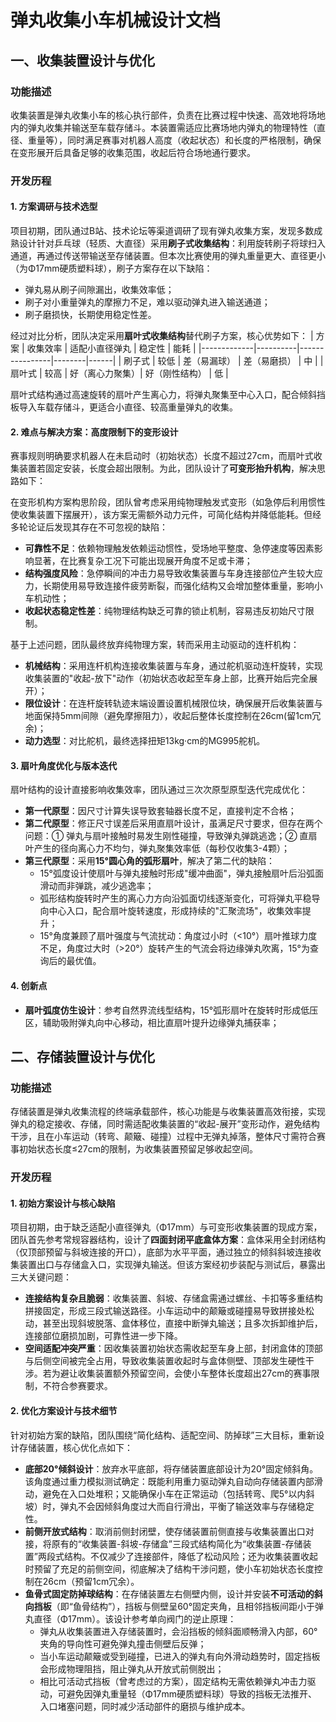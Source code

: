 # 弹丸收集小车机械设计文档
## 一、收集装置设计与优化

### 功能描述
收集装置是弹丸收集小车的核心执行部件，负责在比赛过程中快速、高效地将场地内的弹丸收集并输送至车载存储斗。本装置需适应比赛场地内弹丸的物理特性（直径、重量等），同时满足赛事对机器人高度（收起状态）和长度的严格限制，确保在变形展开后具备足够的收集范围，收起后符合场地通行要求。

### 开发历程

#### 1. 方案调研与技术选型
项目初期，团队通过B站、技术论坛等渠道调研了现有弹丸收集方案，发现多数成熟设计针对乒乓球（轻质、大直径）采用**刷子式收集结构**：利用旋转刷子将球扫入通道，再通过传送带输送至存储装置。但本次比赛使用的弹丸重量更大、直径更小（为Φ17mm硬质塑料球），刷子方案存在以下缺陷：
- 弹丸易从刷子间隙漏出，收集效率低；
- 刷子对小重量弹丸的摩擦力不足，难以驱动弹丸进入输送通道；
- 刷子磨损快，长期使用稳定性差。

经过对比分析，团队决定采用**扇叶式收集结构**替代刷子方案，核心优势如下：
| 方案        | 收集效率 | 适配小直径弹丸 | 稳定性 | 能耗 |
|-------------|----------|----------------|--------|------|
| 刷子式      | 较低     | 差（易漏球）   | 差（易磨损） | 中   |
| 扇叶式      | 较高     | 好（离心力聚集）| 好（刚性结构） | 低   |

扇叶式结构通过高速旋转的扇叶产生离心力，将弹丸聚集至中心入口，配合倾斜挡板导入车载存储斗，更适合小直径、较高重量弹丸的收集。

#### 2. 难点与解决方案：高度限制下的变形设计
赛事规则明确要求机器人在未启动时（初始状态）长度不超过27cm，而扇叶式收集装置若固定安装，长度会超出限制。为此，团队设计了**可变形抬升机构**，解决思路如下：

在变形机构方案构思阶段，团队曾考虑采用纯物理触发式变形（如急停后利用惯性使收集装置下摆展开），该方案无需额外动力元件，可简化结构并降低能耗。但经多轮论证后发现其存在不可忽视的缺陷：
- **可靠性不足**：依赖物理触发依赖运动惯性，受场地平整度、急停速度等因素影响显著，在比赛复杂工况下可能出现展开角度不足或卡滞；
- **结构强度风险**：急停瞬间的冲击力易导致收集装置与车身连接部位产生较大应力，长期使用易导致连接件疲劳断裂，而强化结构又会增加整体重量，影响小车机动性；
- **收起状态稳定性差**：纯物理结构缺乏可靠的锁止机制，容易违反初始尺寸限制。

基于上述问题，团队最终放弃纯物理方案，转而采用主动驱动的连杆机构：
- **机械结构**：采用连杆机构连接收集装置与车身，通过舵机驱动连杆旋转，实现收集装置的"收起-放下"动作（初始状态收起至车身上部，比赛开始后完全展开）；
- **限位设计**：在连杆旋转轨迹末端设置设置机械限位块，确保展开后收集装置与地面保持5mm间隙（避免摩擦阻力），收起后整体长度控制在26cm(留1cm冗余)；
- **动力选型**：对比舵机，最终选择扭矩13kg·cm的MG995舵机。

#### 3. 扇叶角度优化与版本迭代
扇叶结构的设计直接影响收集效率，团队通过三次次原型原型迭代完成优化： 
- **第一代原型**：因尺寸计算失误导致套轴器长度不足，直接判定不合格；
- **第二代原型**：修正尺寸误差后采用直扇叶设计，虽满足尺寸要求，但存在两个问题：① 弹丸与扇叶接触时易发生刚性碰撞，导致弹丸弹跳逃逸；② 直扇叶产生的径向离心力不均匀，弹丸聚集效率低（每秒仅收集3-4颗）；
- **第三代原型**：采用**15°圆心角的弧形扇叶**，解决了第二代的缺陷：
  - 15°弧度设计使扇叶与弹丸接触时形成"缓冲曲面"，弹丸接触扇叶后沿弧面滑动而非弹跳，减少逃逸率；
  - 弧形结构旋转时产生的离心力方向沿弧面切线逐渐变化，可将弹丸平稳导向中心入口，配合扇叶旋转速度，形成持续的"汇聚流场"，收集效率提升；
  - 15°角度兼顾了扇叶强度与气流扰动：角度过小时（<10°）扇叶推球力度不足，角度过大时（>20°）旋转产生的气流会将边缘弹丸吹离，15°为查询后的最优值。

#### 4. 创新点
- **扇叶弧度仿生设计**：参考自然界流线型结构，15°弧形扇叶在旋转时形成低压区，辅助吸附弹丸向中心移动，相比直扇叶提升边缘弹丸捕获率；

## 二、存储装置设计与优化

### 功能描述
存储装置是弹丸收集流程的终端承载部件，核心功能是与收集装置高效衔接，实现弹丸的稳定接收、存储，同时需适配收集装置的“收起-展开”变形动作，避免结构干涉，且在小车运动（转弯、颠簸、碰撞）过程中无弹丸掉落，整体尺寸需符合赛事初始状态长度≤27cm的限制，为收集装置预留足够收起空间。

### 开发历程

#### 1. 初始方案设计与核心缺陷
项目初期，由于缺乏适配小直径弹丸（Φ17mm）与可变形收集装置的现成方案，团队首先参考常规容器结构，设计了**四面封闭平底盒体方案**：盒体采用全封闭结构（仅顶部预留与斜坡连接的开口），底部为水平平面，通过独立的倾斜斜坡连接收集装置出口与存储盒入口，实现弹丸输送。但该方案经初步装配与测试后，暴露出三大关键问题：
- **连接结构复杂且脆弱**：收集装置、斜坡、存储盒需通过螺丝、卡扣等多重结构拼接固定，形成三段式输送路径。小车运动中的颠簸或碰撞易导致拼接处松动，甚至出现斜坡脱落、盒体移位，直接中断弹丸输送；且多次拆卸维护后，连接部位磨损加剧，可靠性进一步下降。
- **空间适配冲突严重**：因收集装置初始状态需收起至车身上部，封闭盒体的顶部与后侧空间被完全占用，导致收集装置收起时与盒体侧壁、顶部发生硬性干涉。若为避让收集装置额外预留空间，会使小车整体长度超出27cm的赛事限制，不符合参赛要求。

#### 2. 优化方案设计与技术细节
针对初始方案的缺陷，团队围绕“简化结构、适配空间、防掉球”三大目标，重新设计存储装置，核心优化点如下：
- **底部20°倾斜设计**：放弃水平底部，将存储装置底部设计为20°固定倾斜角。该角度通过重力模拟测试确定：既能利用重力驱动弹丸自动向存储装置内部滑动，避免在入口处堆积；又能确保小车在正常运动（包括转弯、爬5°以内斜坡）时，弹丸不会因倾斜角度过大而自行滑出，平衡了输送效率与存储稳定性。
- **前侧开放式结构**：取消前侧封闭壁，使存储装置前侧直接与收集装置出口对接，将原有的“收集装置-斜坡-存储盒”三段式结构简化为“收集装置-存储装置”两段式结构。不仅减少了连接部件，降低了松动风险；还为收集装置收起时预留了充足的前侧空间，彻底解决了结构干涉问题，使小车初始状态长度控制在26cm（预留1cm冗余）。
- **鱼骨式固定防掉球结构**：在存储装置左右侧壁内侧，设计并安装**不可活动的斜向挡板**（即“鱼骨结构”），挡板与侧壁呈60°固定夹角，且相邻挡板间距小于弹丸直径（Φ17mm）。该设计参考单向阀门的逆止原理：
  - 弹丸从收集装置进入存储装置时，会沿挡板的倾斜面顺畅滑入内部，60°夹角的导向性可避免弹丸撞击侧壁后反弹；
  - 当小车运动颠簸或受到碰撞，已进入的弹丸有向外滑动趋势时，固定挡板会形成物理阻挡，阻止弹丸从开放式前侧脱出；
  - 相比可活动式挡板（曾考虑过的方案），固定结构无需依赖弹丸冲击力驱动，可避免因弹丸重量轻（Φ17mm硬质塑料球）导致的挡板无法推开、入口堵塞问题，同时减少活动部件的磨损与维护成本。
